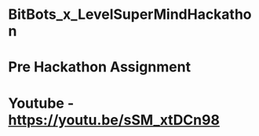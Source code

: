 # BitBots_x_LevelSuperMindHackathon
 
# Pre Hackathon Assignment

# Youtube - https://youtu.be/sSM_xtDCn98